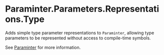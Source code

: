 # Paraminter.Parameters.Representations.Type

Adds simple type parameter representations to `Paraminter`, allowing type parameters to be represented without access to compile-time symbols.

See [Paraminter](https://www.github.com/Paraminter/Paraminter) for more information.
